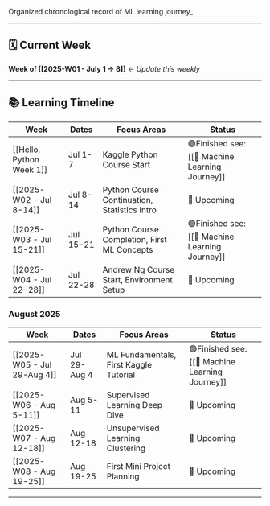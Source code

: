 
Organized chronological record of ML learning journey_

---

## 🗓️ Current Week

**Week of [[2025-W01 - July 1 -> 8]]** ← _Update this weekly_

---

## 📚 Learning Timeline

| Week                     | Dates     | Focus Areas                                  | Status                                          |
| ------------------------ | --------- | -------------------------------------------- | ----------------------------------------------- |
| [[Hello, Python Week 1]] | Jul 1-7   | Kaggle Python Course Start                   | 🟢Finished see: [[🤖 Machine Learning Journey]] |
| [[2025-W02 - Jul 8-14]]  | Jul 8-14  | Python Course Continuation, Statistics Intro | 🔴 Upcoming                                     |
| [[2025-W03 - Jul 15-21]] | Jul 15-21 | Python Course Completion, First ML Concepts  | 🟢Finished see: [[🤖 Machine Learning Journey]] |
| [[2025-W04 - Jul 22-28]] | Jul 22-28 | Andrew Ng Course Start, Environment Setup    | 🔴 Upcoming                                     |
### August 2025

| Week                        | Dates        | Focus Areas                            | Status                                          |
| --------------------------- | ------------ | -------------------------------------- | ----------------------------------------------- |
| [[2025-W05 - Jul 29-Aug 4]] | Jul 29-Aug 4 | ML Fundamentals, First Kaggle Tutorial | 🟢Finished see: [[🤖 Machine Learning Journey]] |
| [[2025-W06 - Aug 5-11]]     | Aug 5-11     | Supervised Learning Deep Dive          | 🔴 Upcoming                                     |
| [[2025-W07 - Aug 12-18]]    | Aug 12-18    | Unsupervised Learning, Clustering      | 🔴 Upcoming                                     |
| [[2025-W08 - Aug 19-25]]    | Aug 19-25    | First Mini Project Planning            | 🔴 Upcoming                                     |


---

